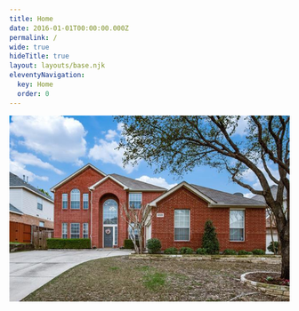 ```yaml
---
title: Home
date: 2016-01-01T00:00:00.000Z
permalink: /
wide: true
hideTitle: true
layout: layouts/base.njk
eleventyNavigation:
  key: Home
  order: 0
---
```

<img src="/static/img/14408125_1_0.jpg">
